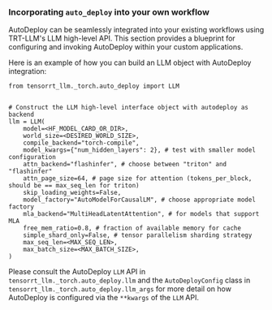 ### Incorporating `auto_deploy` into your own workflow

AutoDeploy can be seamlessly integrated into your existing workflows using TRT-LLM's LLM high-level API. This section provides a blueprint for configuring and invoking AutoDeploy within your custom applications.

Here is an example of how you can build an LLM object with AutoDeploy integration:

```
from tensorrt_llm._torch.auto_deploy import LLM


# Construct the LLM high-level interface object with autodeploy as backend
llm = LLM(
    model=<HF_MODEL_CARD_OR_DIR>,
    world_size=<DESIRED_WORLD_SIZE>,
    compile_backend="torch-compile",
    model_kwargs={"num_hidden_layers": 2}, # test with smaller model configuration
    attn_backend="flashinfer", # choose between "triton" and "flashinfer"
    attn_page_size=64, # page size for attention (tokens_per_block, should be == max_seq_len for triton)
    skip_loading_weights=False,
    model_factory="AutoModelForCausalLM", # choose appropriate model factory
    mla_backend="MultiHeadLatentAttention", # for models that support MLA
    free_mem_ratio=0.8, # fraction of available memory for cache
    simple_shard_only=False, # tensor parallelism sharding strategy
    max_seq_len=<MAX_SEQ_LEN>,
    max_batch_size=<MAX_BATCH_SIZE>,
)

```

Please consult the AutoDeploy `LLM` API in `tensorrt_llm._torch.auto_deploy.llm` and the
`AutoDeployConfig` class in `tensorrt_llm._torch.auto_deploy.llm_args`
for more detail on how AutoDeploy is configured via the `**kwargs` of the `LLM` API.
